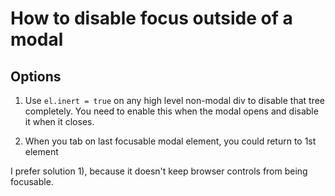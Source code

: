 # How to disable focus outside of a modal

## Options

1. Use `el.inert = true` on any high level non-modal div to disable that tree completely.
   You need to enable this when the modal opens and disable it when it closes.

2. When you tab on last focusable modal element, you could return to 1st element

I prefer solution 1), because it doesn't keep browser controls from being focusable.
